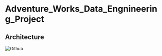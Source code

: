 ﻿# Adventure_Works_Data_Engnineering_Project

## Architecture

![Github](https://github.com/user-attachments/assets/2514f1d1-e62a-4e52-a10f-cc855da74eef)
